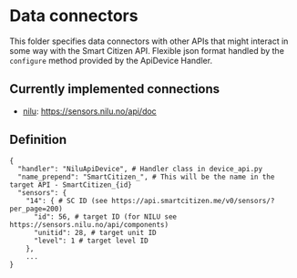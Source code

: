 # Data connectors

This folder specifies data connectors with other APIs that might interact in some way with the Smart Citizen API. Flexible json format handled by the `configure` method provided by the ApiDevice Handler.

## Currently implemented connections

- [nilu](https://iflink.nilu.no/en/home/): https://sensors.nilu.no/api/doc

## Definition

```
{
  "handler": "NiluApiDevice", # Handler class in device_api.py
  "name_prepend": "SmartCitizen_", # This will be the name in the target API - SmartCitizen_{id}
  "sensors": {
    "14": { # SC ID (see https://api.smartcitizen.me/v0/sensors/?per_page=200)
      "id": 56, # target ID (for NILU see https://sensors.nilu.no/api/components)
      "unitid": 28, # target unit ID
      "level": 1 # target level ID
    },
    ...
}
```
